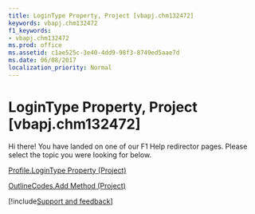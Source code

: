 ```yaml
---
title: LoginType Property, Project [vbapj.chm132472]
keywords: vbapj.chm132472
f1_keywords:
- vbapj.chm132472
ms.prod: office
ms.assetid: c1ae525c-3e40-4dd9-98f3-8749ed5aae7d
ms.date: 06/08/2017
localization_priority: Normal
---
```



# LoginType Property, Project [vbapj.chm132472]

Hi there! You have landed on one of our F1 Help redirector pages. Please select the topic you were looking for below.

[Profile.LoginType Property (Project)](https://msdn.microsoft.com/library/ebf00927-9c84-9fbc-1315-2e95c81c2d68%28Office.15%29.aspx)

[OutlineCodes.Add Method (Project)](https://msdn.microsoft.com/library/e33dcb6b-90a3-e52c-099a-f0a901b3f3f7%28Office.15%29.aspx)

[!include[Support and feedback](~/includes/feedback-boilerplate.md)]